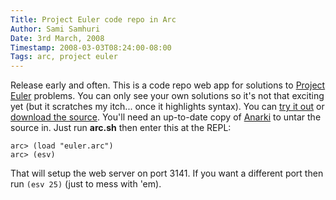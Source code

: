 ```yaml
---
Title: Project Euler code repo in Arc
Author: Sami Samhuri
Date: 3rd March, 2008
Timestamp: 2008-03-03T08:24:00-08:00
Tags: arc, project euler
---
```


Release early and often. This is a code repo web app for solutions to <a href="http://projecteuler.net/">Project Euler</a> problems.  You can only see your own solutions so it's not that exciting yet (but it scratches my itch... once it highlights syntax).  You can <a href="http://nofxwiki.net:3141/euler">try it out</a> or <a href="https://samhuri.net/euler.tgz">download the source</a>. You'll need an up-to-date copy of <a href="http://arcfn.com/2008/02/git-and-anarki-arc-repository-brief.html">Anarki</a> to untar the source in.  Just run <strong>arc.sh</strong> then enter this at the REPL:


<pre><code>arc&gt; (load "euler.arc")
arc&gt; (esv)
</code></pre>

That will setup the web server on port 3141.  If you want a different port then run <code>(esv 25)</code> (just to mess with 'em).


